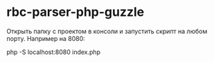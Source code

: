 # rbc-parser-php-guzzle

Открыть папку с проектом в консоли
и запустить скрипт на любом порту. Например на 8080:

php -S localhost:8080 index.php